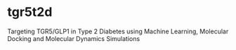 # tgr5t2d
Targeting TGR5/GLP1 in Type 2 Diabetes using Machine Learning, Molecular Docking and Molecular Dynamics Simulations
